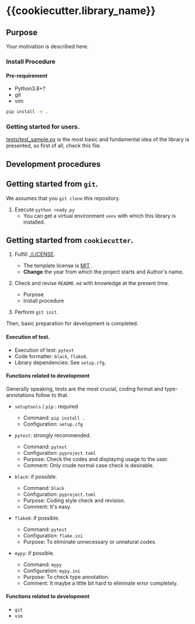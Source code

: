# {{cookiecutter.library_name}}  

## Purpose

Your motivation is described here.   


### Install Procedure

#### Pre-requirement

- Python3.8+?   
- git  
- vim 

```bat
pip install -e .
```

### Getting started for users.  

[tests/test_sample.py](./tests/test_sample.py) is the most basic and fundamental idea of the library is presented, 
so first of all, check this file.    


## Development procedures  

## Getting started from `git`.    

We assumes that you `git clone` this repository.  

1. Execute `python ready.py` 
    - You can get a virtual environment `venv` with which this library is installed. 


## Getting started from `cookiecutter`.   

1. Fulfill [./LICENSE](./LICENSE).
    - The template license is [MIT](https://opensource.org/licenses/MIT) .  
    - **Change** the year from which the project starts and Author's name.    

2. Check and revise `README.md`  with knowledge at the present time. 
    - Purpose
    - Install procedure 

3. Perform `git init`.  

Then, basic preparation for development is completed.  

#### Execution of test.

* Execution of test: `pytest`
* Code formatter: `black`, `flake8`. 
* Library dependencies: See `setup.cfg`. 

#### Functions related to development  

Generally speaking, tests are the most crucial, coding format and type-annotations follow to that.   


* `setuptools` / `pip` : required
    - Command: `pip install .` 
    - Configuration: `setup.cfg`

* `pytest`: strongly recommended.
    - Command: `pytest`
    - Configuration: `pyproject.toml`
    - Purpose: Check the codes and displaying usage to the user.  
    - Comment: Only crude normal case check is desirable. 

* `black`: if possible. 
    - Command: `black`
    - Configuration: `pyproject.toml`
    - Purpose: Coding style check and revision.
    - Comment: It's easy.  

* `flake8`: if possible. 
    - Command: `pytest`
    - Configuration: `flake.ini`
    - Purpose: To eliminate unnecessary or unnatural codes.  

* `mypy`: if possible. 
    - Command: `mypy`
    - Configuration: `mypy.ini`
    - Purpose: To check type annotation.
    - Comment: It maybe a little bit hard to eliminate error completely.  

#### Functions related to development  

* `git`
* `vim` 


